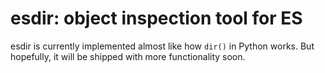# esdir: object inspection tool for ES

esdir is currently implemented almost like how `dir()` in Python works. But hopefully, it will be shipped with more functionality soon.
